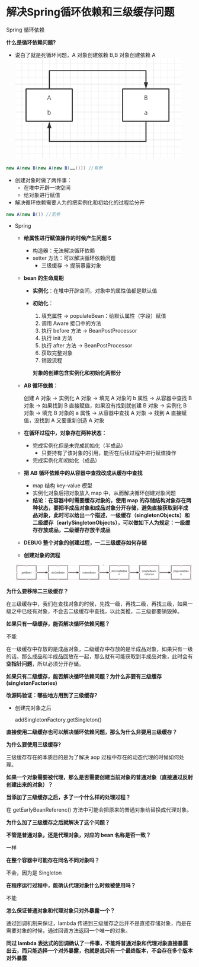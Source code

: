 # 解决Spring循环依赖和三级缓存问题


Spring 循环依赖

**什么是循环依赖问题?**

- 说白了就是死循环问题，A 对象创建依赖 B,B 对象创建依赖 A
  ![](/cycledependency.png)

```java
new A(new B(new A(new B(……)))) //有参
```

- 创建对象时做了两件事：
  - 在堆中开辟一块空间
  - 给对象进行赋值
- 解决循环依赖需要人为的把实例化和初始化的过程给分开

```java
new A(new B()) //无参
```

- Spring

  - **给属性进行赋值操作的时候产生问题 S**

    - 构造器：无法解决循环依赖
    - setter 方法：可以解决循环依赖问题
      - 三级缓存 -> 提前暴露对象

  - **bean 的生命周期**

    - **实例化**：在堆中开辟空间，对象中的属性值都是默认值

    - **初始化**：

      1. 填充属性 -> populateBean：给默认属性（字段）赋值
      2. 调用 Aware 接口中的方法
      3. 执行 before 方法 -> BeanPostProcessor
      4. 执行 init 方法
      5. 执行 after 方法 -> BeanPostProcessor
      6. 获取完整对象
      7. 销毁流程

      **对象的创建包含实例化和初始化两部分**

  - **AB 循环依赖：**

    创建 A 对象 -> 实例化 A 对象 -> 填充 A 对象的 b 属性 -> 从容器中查找 B 对象 -> 如果找到 B 直接赋值，如果没有找到就创建 B 对象 -> 实例化 B 对象 -> 填充 B 对象的 a 属性 -> 从容器中查找 A 对象 -> 找到 A 直接赋值，没找到 A 又要重新创造 A 对象

  - **在循环过程中，对象存在两种状态：**

    - 完成实例化但是未完成初始化（半成品）
      - 只要持有了该对象的引用，能否在后续过程中进行赋值操作
    - 完成实例化和初始化（成品）

  - **把 AB 循环依赖中的从容器中查找改成从缓存中查找**

    - map 结构 key-value 模型
    - 实例化对象后把对象放入 map 中，从而解决循环创建对象问题
    - **结论：在容器中时需要缓存对象的，使用 map 的存储结构对象存在两种状态，要把半成品对象和成品对象分开存储，避免直接获取到半成品对象，此时可以给出一个描述，一级缓存（singletonObjects）和二级缓存（earlySingletonObjects），可以做如下人为规定：一级缓存存放成品，二级缓存存放半成品**

  - **DEBUG 整个对象的创建过程，一二三级缓存如何存储**

  - **创建对象的流程**

  ![创建对象的流程](/bean.png)

**为什么要移除二三级缓存？**

在三级缓存中，我们在查找对象的时候，先找一级，再找二级，再找三级，如果一级之中已经有对象，不会去二级缓存中查找，以此类推，二三级都要销毁掉。

**如果只有一级缓存，能否解决循环依赖问题？**

不能

在一级缓存中存放的是成品对象，二级缓存中存放的是半成品对象，如果只有一级的话，那么成品和半成品回放在一起，那么就有可能获取到半成品对象，此时会有**空指针问题**，所以必须分开存储。

**如果只有二级缓存，能否解决循环依赖问题？为什么非要有三级缓存 (singletonFactories)**

**改源码验证：哪些地方用到了三级缓存?**

- 创建完对象之后

  addSingletonFactory.getSingleton()

**直接使用二级缓存也可以解决循环依赖问题，那么为什么非要用三级缓存？**

**为什么要使用三级缓存?**

三级缓存存在的本质目的是为了解决 aop 过程中存在的动态代理的时候如何处理。

**如果一个对象需要被代理，那么是否需要创建当前对象的普通对象（直接通过反射创建出来的对象）？**

**当添加了三级缓存之后，多了一个什么样的处理过程？**

在 getEarlyBeanReferenc() 方法中可能会把原来的普通对象给替换成代理对象。

**为什么加了三级缓存之后就解决了这个问题？**

**不管是普通对象，还是代理对象，对应的 bean 名称是否一致？**

一样

**在整个容器中可能存在同名不同对象吗？**

不会，因为是 Singleton

**在程序运行过程中，能确认代理对象什么时候被使用吗？**

不能

**怎么保证普通对象和代理对象只对外暴露一个？**

通过回调机制来保证，lambda 传递到三级缓存之后并不是直接存储对象，而是在需要对象的时候，通过回调方法返回一个唯一的对象。

**同过 lambda 表达式的回调确认了一件事，不能将普通对象和代理对象直接暴露出去，而只能选择一个对外暴露，也就是说只有一个最终版本，不会存在多个版本对外暴露**

